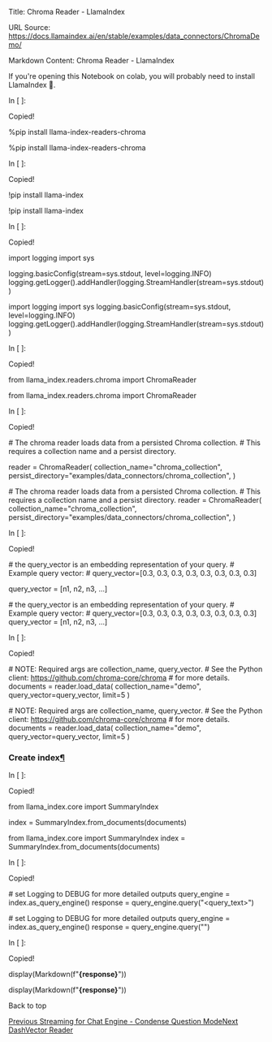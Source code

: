 Title: Chroma Reader - LlamaIndex

URL Source: https://docs.llamaindex.ai/en/stable/examples/data_connectors/ChromaDemo/

Markdown Content:
Chroma Reader - LlamaIndex


If you're opening this Notebook on colab, you will probably need to install LlamaIndex 🦙.

In \[ \]:

Copied!

%pip install llama\-index\-readers\-chroma

%pip install llama-index-readers-chroma

In \[ \]:

Copied!

!pip install llama\-index

!pip install llama-index

In \[ \]:

Copied!

import logging
import sys

logging.basicConfig(stream\=sys.stdout, level\=logging.INFO)
logging.getLogger().addHandler(logging.StreamHandler(stream\=sys.stdout))

import logging import sys logging.basicConfig(stream=sys.stdout, level=logging.INFO) logging.getLogger().addHandler(logging.StreamHandler(stream=sys.stdout))

In \[ \]:

Copied!

from llama\_index.readers.chroma import ChromaReader

from llama\_index.readers.chroma import ChromaReader

In \[ \]:

Copied!

\# The chroma reader loads data from a persisted Chroma collection.
\# This requires a collection name and a persist directory.

reader \= ChromaReader(
    collection\_name\="chroma\_collection",
    persist\_directory\="examples/data\_connectors/chroma\_collection",
)

\# The chroma reader loads data from a persisted Chroma collection. # This requires a collection name and a persist directory. reader = ChromaReader( collection\_name="chroma\_collection", persist\_directory="examples/data\_connectors/chroma\_collection", )

In \[ \]:

Copied!

\# the query\_vector is an embedding representation of your query.
\# Example query vector:
\#   query\_vector=\[0.3, 0.3, 0.3, 0.3, 0.3, 0.3, 0.3, 0.3\]

query\_vector \= \[n1, n2, n3, ...\]

\# the query\_vector is an embedding representation of your query. # Example query vector: # query\_vector=\[0.3, 0.3, 0.3, 0.3, 0.3, 0.3, 0.3, 0.3\] query\_vector = \[n1, n2, n3, ...\]

In \[ \]:

Copied!

\# NOTE: Required args are collection\_name, query\_vector.
\# See the Python client: https://github.com/chroma-core/chroma
\# for more details.
documents \= reader.load\_data(
    collection\_name\="demo", query\_vector\=query\_vector, limit\=5
)

\# NOTE: Required args are collection\_name, query\_vector. # See the Python client: https://github.com/chroma-core/chroma # for more details. documents = reader.load\_data( collection\_name="demo", query\_vector=query\_vector, limit=5 )

### Create index[¶](https://docs.llamaindex.ai/en/stable/examples/data_connectors/ChromaDemo/#create-index)

In \[ \]:

Copied!

from llama\_index.core import SummaryIndex

index \= SummaryIndex.from\_documents(documents)

from llama\_index.core import SummaryIndex index = SummaryIndex.from\_documents(documents)

In \[ \]:

Copied!

\# set Logging to DEBUG for more detailed outputs
query\_engine \= index.as\_query\_engine()
response \= query\_engine.query("<query\_text>")

\# set Logging to DEBUG for more detailed outputs query\_engine = index.as\_query\_engine() response = query\_engine.query("")

In \[ \]:

Copied!

display(Markdown(f"<b>{response}</b>"))

display(Markdown(f"**{response}**"))

Back to top

[Previous Streaming for Chat Engine - Condense Question Mode](https://docs.llamaindex.ai/en/stable/examples/customization/streaming/chat_engine_condense_question_stream_response/)[Next DashVector Reader](https://docs.llamaindex.ai/en/stable/examples/data_connectors/DashvectorReaderDemo/)
